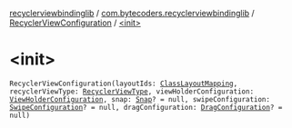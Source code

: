 [recyclerviewbindinglib](../../index.md) / [com.bytecoders.recyclerviewbindinglib](../index.md) / [RecyclerViewConfiguration](index.md) / [&lt;init&gt;](./-init-.md)

# &lt;init&gt;

`RecyclerViewConfiguration(layoutIds: `[`ClassLayoutMapping`](../-class-layout-mapping.md)`, recyclerViewType: `[`RecyclerViewType`](../-recycler-view-type.md)`, viewHolderConfiguration: `[`ViewHolderConfiguration`](../../com.bytecoders.recyclerviewbindinglib.viewholder/-view-holder-configuration.md)`, snap: `[`Snap`](../-snap/index.md)`? = null, swipeConfiguration: `[`SwipeConfiguration`](../../com.bytecoders.recyclerviewbindinglib.touchhelper/-swipe-configuration/index.md)`? = null, dragConfiguration: `[`DragConfiguration`](../../com.bytecoders.recyclerviewbindinglib.touchhelper/-drag-configuration/index.md)`? = null)`